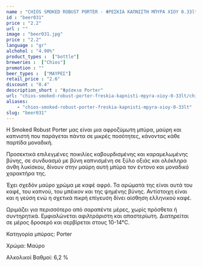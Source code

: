 ```yaml
---
name : "CHIOS SMOKED ROBUST PORTER - ΦΡΕΣΚΙΑ ΚΑΠΝΙΣΤΗ ΜΠΥΡΑ ΧΙΟΥ 0.33lt"
id : "beer031"
price : "2.2"
url : ""
image : "beer031.jpg"
price : "2.2"
language : "gr"
alchohol : "4.90%"
product_types :  ["bottle"]
breweries :  ["Chios"]
promotion : ""
beer_types :  ["ΜΑΥΡΕΣ"]
retail_price : "2.6"
discount : "0.4"
description_short : "Φρέσκια Porter"
url: "chios-smoked-robust-porter-freskia-kapnisti-mpyra-xioy-0-33lt/chios"
aliases: 
    - "chios-smoked-robust-porter-freskia-kapnisti-mpyra-xioy-0-33lt"
slug: "beer031"
---
```


Η Smoked Robust Porter μας είναι μια αφροζύμωτη μπύρα, μαύρη και καπνιστή που παράγεται πάντα σε μικρές ποσότητες, κάνοντας κάθε παρτίδα μοναδική.

Προσεκτικά επιλεγμένες ποικιλίες καβουρδισμένης και καραμελωμένης βύνης, σε συνδυασμό με βύνη καπνισμένη σε ξύλο οξιάς και ολόκληρα άνθη λυκίσκου, δίνουν στην μαύρη αυτή μπύρα τον έντονο και μοναδικό χαρακτήρα της.

Έχει σχεδόν μαύρο χρώμα με καφέ αφρό. Τα αρώματά της είναι αυτά του καφέ, του καπνού, του μπέικον και της ψημένης βύνης. Αντίστοιχη είναι και η γεύση ενώ η σχετικά πικρή επίγευση δίνει αίσθηση ελληνικού καφέ.

Ωριμάζει για περισσότερο από σαραπέντε μέρες, χωρίς πρόσθετα ή συντηρητικά. Εμφιαλώνεται αφιλτράριστη και απαστερίωτη. Διατηρείται σε μέρος δροσερό και σερβίρεται στους 10-14°C.

Κατηγορία μπύρας: Porter

Χρώμα: Μαύρο

Αλκολικοί Βαθμοί: 6,2 %